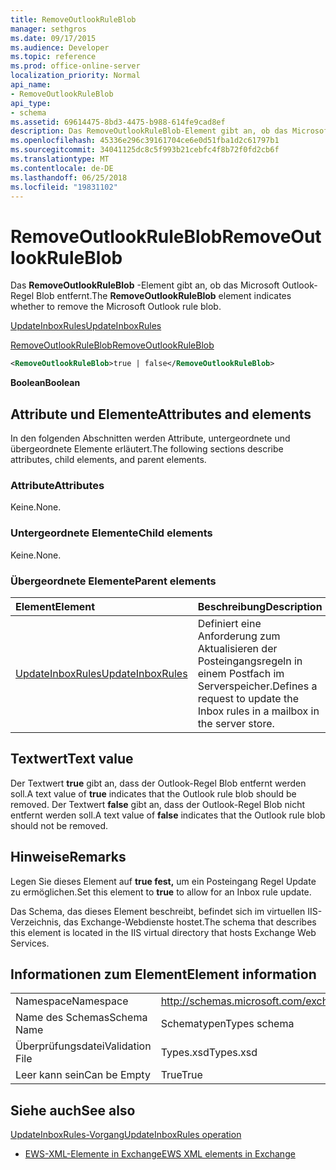 ```yaml
---
title: RemoveOutlookRuleBlob
manager: sethgros
ms.date: 09/17/2015
ms.audience: Developer
ms.topic: reference
ms.prod: office-online-server
localization_priority: Normal
api_name:
- RemoveOutlookRuleBlob
api_type:
- schema
ms.assetid: 69614475-8bd3-4475-b988-614fe9cad8ef
description: Das RemoveOutlookRuleBlob-Element gibt an, ob das Microsoft Outlook-Regel Blob entfernt.
ms.openlocfilehash: 45336e296c39161704ce6e0d51fba1d2c61797b1
ms.sourcegitcommit: 34041125dc8c5f993b21cebfc4f8b72f0fd2cb6f
ms.translationtype: MT
ms.contentlocale: de-DE
ms.lasthandoff: 06/25/2018
ms.locfileid: "19831102"
---
```

# <a name="removeoutlookruleblob"></a><span data-ttu-id="30e5f-103">RemoveOutlookRuleBlob</span><span class="sxs-lookup"><span data-stu-id="30e5f-103">RemoveOutlookRuleBlob</span></span>

<span data-ttu-id="30e5f-104">Das **RemoveOutlookRuleBlob** -Element gibt an, ob das Microsoft Outlook-Regel Blob entfernt.</span><span class="sxs-lookup"><span data-stu-id="30e5f-104">The **RemoveOutlookRuleBlob** element indicates whether to remove the Microsoft Outlook rule blob.</span></span> 
  
[<span data-ttu-id="30e5f-105">UpdateInboxRules</span><span class="sxs-lookup"><span data-stu-id="30e5f-105">UpdateInboxRules</span></span>](updateinboxrules.md)
  
[<span data-ttu-id="30e5f-106">RemoveOutlookRuleBlob</span><span class="sxs-lookup"><span data-stu-id="30e5f-106">RemoveOutlookRuleBlob</span></span>](removeoutlookruleblob.md)
  
```XML
<RemoveOutlookRuleBlob>true | false</RemoveOutlookRuleBlob>
```

 <span data-ttu-id="30e5f-107">**Boolean**</span><span class="sxs-lookup"><span data-stu-id="30e5f-107">**Boolean**</span></span>
## <a name="attributes-and-elements"></a><span data-ttu-id="30e5f-108">Attribute und Elemente</span><span class="sxs-lookup"><span data-stu-id="30e5f-108">Attributes and elements</span></span>

<span data-ttu-id="30e5f-109">In den folgenden Abschnitten werden Attribute, untergeordnete und übergeordnete Elemente erläutert.</span><span class="sxs-lookup"><span data-stu-id="30e5f-109">The following sections describe attributes, child elements, and parent elements.</span></span>
  
### <a name="attributes"></a><span data-ttu-id="30e5f-110">Attribute</span><span class="sxs-lookup"><span data-stu-id="30e5f-110">Attributes</span></span>

<span data-ttu-id="30e5f-111">Keine.</span><span class="sxs-lookup"><span data-stu-id="30e5f-111">None.</span></span>
  
### <a name="child-elements"></a><span data-ttu-id="30e5f-112">Untergeordnete Elemente</span><span class="sxs-lookup"><span data-stu-id="30e5f-112">Child elements</span></span>

<span data-ttu-id="30e5f-113">Keine.</span><span class="sxs-lookup"><span data-stu-id="30e5f-113">None.</span></span>
  
### <a name="parent-elements"></a><span data-ttu-id="30e5f-114">Übergeordnete Elemente</span><span class="sxs-lookup"><span data-stu-id="30e5f-114">Parent elements</span></span>

|<span data-ttu-id="30e5f-115">**Element**</span><span class="sxs-lookup"><span data-stu-id="30e5f-115">**Element**</span></span>|<span data-ttu-id="30e5f-116">**Beschreibung**</span><span class="sxs-lookup"><span data-stu-id="30e5f-116">**Description**</span></span>|
|:-----|:-----|
|[<span data-ttu-id="30e5f-117">UpdateInboxRules</span><span class="sxs-lookup"><span data-stu-id="30e5f-117">UpdateInboxRules</span></span>](updateinboxrules.md) <br/> |<span data-ttu-id="30e5f-118">Definiert eine Anforderung zum Aktualisieren der Posteingangsregeln in einem Postfach im Serverspeicher.</span><span class="sxs-lookup"><span data-stu-id="30e5f-118">Defines a request to update the Inbox rules in a mailbox in the server store.</span></span>  <br/> |
   
## <a name="text-value"></a><span data-ttu-id="30e5f-119">Textwert</span><span class="sxs-lookup"><span data-stu-id="30e5f-119">Text value</span></span>

<span data-ttu-id="30e5f-120">Der Textwert **true** gibt an, dass der Outlook-Regel Blob entfernt werden soll.</span><span class="sxs-lookup"><span data-stu-id="30e5f-120">A text value of **true** indicates that the Outlook rule blob should be removed.</span></span> <span data-ttu-id="30e5f-121">Der Textwert **false** gibt an, dass der Outlook-Regel Blob nicht entfernt werden soll.</span><span class="sxs-lookup"><span data-stu-id="30e5f-121">A text value of **false** indicates that the Outlook rule blob should not be removed.</span></span> 
  
## <a name="remarks"></a><span data-ttu-id="30e5f-122">Hinweise</span><span class="sxs-lookup"><span data-stu-id="30e5f-122">Remarks</span></span>

<span data-ttu-id="30e5f-123">Legen Sie dieses Element auf **true fest,** um ein Posteingang Regel Update zu ermöglichen.</span><span class="sxs-lookup"><span data-stu-id="30e5f-123">Set this element to **true** to allow for an Inbox rule update.</span></span> 
  
<span data-ttu-id="30e5f-124">Das Schema, das dieses Element beschreibt, befindet sich im virtuellen IIS-Verzeichnis, das Exchange-Webdienste hostet.</span><span class="sxs-lookup"><span data-stu-id="30e5f-124">The schema that describes this element is located in the IIS virtual directory that hosts Exchange Web Services.</span></span>
  
## <a name="element-information"></a><span data-ttu-id="30e5f-125">Informationen zum Element</span><span class="sxs-lookup"><span data-stu-id="30e5f-125">Element information</span></span>

|||
|:-----|:-----|
|<span data-ttu-id="30e5f-126">Namespace</span><span class="sxs-lookup"><span data-stu-id="30e5f-126">Namespace</span></span>  <br/> |http://schemas.microsoft.com/exchange/services/2006/types  <br/> |
|<span data-ttu-id="30e5f-127">Name des Schemas</span><span class="sxs-lookup"><span data-stu-id="30e5f-127">Schema Name</span></span>  <br/> |<span data-ttu-id="30e5f-128">Schematypen</span><span class="sxs-lookup"><span data-stu-id="30e5f-128">Types schema</span></span>  <br/> |
|<span data-ttu-id="30e5f-129">Überprüfungsdatei</span><span class="sxs-lookup"><span data-stu-id="30e5f-129">Validation File</span></span>  <br/> |<span data-ttu-id="30e5f-130">Types.xsd</span><span class="sxs-lookup"><span data-stu-id="30e5f-130">Types.xsd</span></span>  <br/> |
|<span data-ttu-id="30e5f-131">Leer kann sein</span><span class="sxs-lookup"><span data-stu-id="30e5f-131">Can be Empty</span></span>  <br/> |<span data-ttu-id="30e5f-132">True</span><span class="sxs-lookup"><span data-stu-id="30e5f-132">True</span></span>  <br/> |
   
## <a name="see-also"></a><span data-ttu-id="30e5f-133">Siehe auch</span><span class="sxs-lookup"><span data-stu-id="30e5f-133">See also</span></span>



[<span data-ttu-id="30e5f-134">UpdateInboxRules-Vorgang</span><span class="sxs-lookup"><span data-stu-id="30e5f-134">UpdateInboxRules operation</span></span>](updateinboxrules-operation.md)


- [<span data-ttu-id="30e5f-135">EWS-XML-Elemente in Exchange</span><span class="sxs-lookup"><span data-stu-id="30e5f-135">EWS XML elements in Exchange</span></span>](ews-xml-elements-in-exchange.md)


